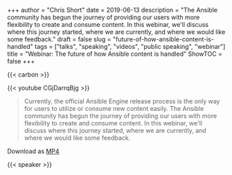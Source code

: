 +++
author = "Chris Short"
date = 2019-06-13
description = "The Ansible community has begun the journey of providing our users with more flexibility to create and consume content. In this webinar, we'll discuss where this journey started, where we are currently, and where we would like some feedback."
draft = false
slug = "future-of-how-ansible-content-is-handled"
tags = ["talks", "speaking", "videos", "public speaking", "webinar"]
title = "Webinar: The future of how Ansible content is handled"
ShowTOC = false
+++

{{< carbon >}}

{{< youtube CGjDarrqBjg >}}

> Currently, the official Ansible Engine release process is the only way for users to utilize or consume new content easily. The Ansible community has begun the journey of providing our users with more flexibility to create and consume content. In this webinar, we'll discuss where this journey started, where we are currently, and where we would like some feedback.

Download as [MP4](https://shortcdn.com/chrisshort/2019-06-13%2010.03-The-future-of-how-Ansible-content-is-handled.mp4)

{{< speaker >}}
